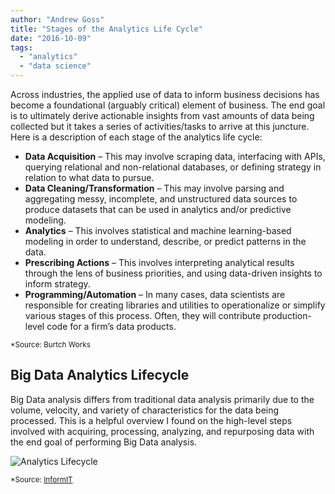 ```yaml
---
author: "Andrew Goss"
title: "Stages of the Analytics Life Cycle"
date: "2016-10-09"
tags:
  - "analytics"
  - "data science"
---
```


Across industries, the applied use of data to inform business decisions has become a foundational (arguably critical) element of business. The end goal is to ultimately derive actionable insights from vast amounts of data being collected but it takes a series of activities/tasks to arrive at this juncture. Here is a description of each stage of the analytics life cycle:

* <b>Data Acquisition</b> – This may involve scraping data, interfacing with APIs, querying relational and non-relational databases, or defining strategy in relation to what data to pursue.
* <b>Data Cleaning/Transformation</b> – This may involve parsing and aggregating messy, incomplete, and unstructured data sources to produce datasets that can be used in analytics and/or predictive modeling.
* <b>Analytics</b> – This involves statistical and machine learning-based modeling in order to understand, describe, or predict patterns in the data.
* <b>Prescribing Actions</b> – This involves interpreting analytical results through the lens of business priorities, and using data-driven insights to inform strategy.
* <b>Programming/Automation</b> – In many cases, data scientists are responsible for creating libraries and utilities to operationalize or simplify various stages of this process. Often, they will contribute production-level code for a firm’s data products.

<sub>*Source: Burtch Works</sub>

## Big Data Analytics Lifecycle
Big Data analysis differs from traditional data analysis primarily due to the volume, velocity, and variety of characteristics for the data being processed. This is a helpful overview I found on the high-level steps involved with acquiring, processing, analyzing, and repurposing data with the end goal of performing Big Data analysis.

![Analytics Lifecycle](/img/post/analytics_lifecycle.jpg "Analytics Lifecycle")

<sub>*Source: <a href="http://www.informit.com/articles/article.aspx?p=2473128&seqNum=11" target="_blank">InformIT</a></sub>